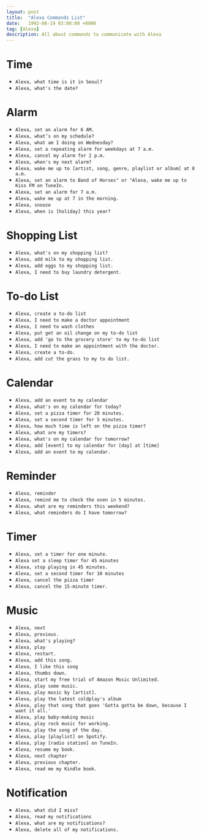 ```yaml
---
layout: post
title:  "Alexa Commands List"
date:   1992-08-19 03:00:00 +0900
tag: [Alexa]
description: All about commands to communicate with Alexa
---
```


# Time

- `Alexa, what time is it in Seoul?`
- `Alexa, what's the date?`

# Alarm

- `Alexa, set an alarm for 6 AM.`
- `Alexa, what’s on my schedule?`
- `Alexa, what am I doing on Wednesday?`
- `Alexa, set a repeating alarm for weekdays at 7 a.m.`
- `Alexa, cancel my alarm for 2 p.m.`
- `Alexa, when's my next alarm?`
- `Alexa, wake me up to [artist, song, genre, playlist or album] at 8 a.m.`
- `Alexa, set an alarm to Band of Horses" or "Alexa, wake me up to Kiss FM on TuneIn.`
- `Alexa, set an alarm for 7 a.m.`
- `Alexa, wake me up at 7 in the morning.`
- `Alexa, snooze`
- `Alexa, when is [holiday] this year?`

# Shopping List

- `Alexa, what's on my shopping list?`
- `Alexa, add milk to my shopping list.`
- `Alexa, add eggs to my shopping list.`
- `Alexa, I need to buy laundry detergent.`

# To-do List

- `Alexa, create a to-do list`
- `Alexa, I need to make a doctor appointment`
- `Alexa, I need to wash clothes`
- `Alexa, put get an oil change on my to-do list`
- `Alexa, add 'go to the grocery store' to my to-do list`
- `Alexa, I need to make an appointment with the doctor.`
- `Alexa, create a to-do.`
- `Alexa, add cut the grass to my to do list.`

# Calendar

- `Alexa, add an event to my calendar`
- `Alexa, what's on my calendar for today?`
- `Alexa, set a pizza timer for 20 minutes.`
- `Alexa, set a second timer for 5 minutes.`
- `Alexa, how much time is left on the pizza timer?`
- `Alexa, what are my timers?`
- `Alexa, what's on my calendar for tomorrow?`
- `Alexa, add [event] to my calendar for [day] at [time]`
- `Alexa, add an event to my calendar.`

# Reminder

- `Alexa, reminder`
- `Alexa, remind me to check the oven in 5 minutes.`
- `Alexa, what are my reminders this weekend?`
- `Alexa, what reminders do I have tomorrow?`

# Timer

- `Alexa, set a timer for one minute.`
- `Alexa set a sleep timer for 45 minutes`
- `Alexa, stop playing in 45 minutes.`
- `Alexa, set a second timer for 10 minutes`
- `Alexa, cancel the pizza timer`
- `Alexa, cancel the 15-minute timer.`

# Music

- `Alexa, next`
- `Alexa, previous.`
- `Alexa, what's playing?`
- `Alexa, play`
- `Alexa, restart.`
- `Alexa, add this song.`
- `Alexa, I like this song`
- `Alexa, thumbs down.`
- `Alexa, start my free trial of Amazon Music Unlimited.`
- `Alexa, play some music.`
- `Alexa, play music by [artist].`
- `Alexa, play the latest coldplay's album`
- `Alexa, play that song that goes 'Gotta gotta be down, because I want it all.'`
- `Alexa, play baby-making music`
- `Alexa, play rock music for working.`
- `Alexa, play the song of the day.`
- `Alexa, play [playlist] on Spotify.`
- `Alexa, play [radio station] on TuneIn.`
- `Alexa, resume my book.`
- `Alexa, next chapter`
- `Alexa, previous chapter.`
- `Alexa, read me my Kindle book.`

# Notification

- `Alexa, what did I miss?`
- `Alexa, read my notifications`
- `Alexa, what are my notifications?`
- `Alexa, delete all of my notifications.`
